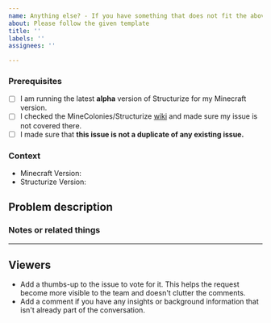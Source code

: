 ```yaml
---
name: Anything else? - If you have something that does not fit the above templates
about: Please follow the given template
title: ''
labels: ''
assignees: ''

---
```


<!-- PLEASE DO NOT DELETE TOPICS AS YOUR ISSUE WILL GET CLOSED -->
### Prerequisites <!-- Replace spaces with "x" to tick boxes. -->

- [ ] I am running the latest **alpha** version of Structurize for my Minecraft version.
- [ ] I checked the MineColonies/Structurize [wiki](https://wiki.minecolonies.ldtteam.com/) and made sure my issue is not covered there.
- [ ] I made sure that **this issue is not a duplicate of any existing issue.**

### Context <!-- Exact Structurize version (e.g. 0.9.126-ALPHA or 0.9.2-RELEASE) *and* the Minecraft version you're playing, please.-->

- Minecraft Version:
- Structurize Version:

## Problem description
<!-- A clear and concise description of your issue. -->

### Notes or related things
<!-- Everything else you would like to say -->

---
## Viewers

* Add a thumbs-up to the issue to vote for it. This helps the request become more visible to the team and doesn't clutter the comments.
* Add a comment if you have any insights or background information that isn't already part of the conversation.
